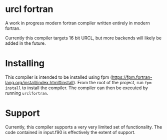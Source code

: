 # urcl fortran
A work in progress modern fortran compiler written entirely in modern fortran.

Currently this compiler targets 16 bit URCL, but more backends will likely be added in the future.

# Installing
This compiler is intended to be installed using fpm (https://fpm.fortran-lang.org/install/index.html#install). From the root of the project, run `fpm install` to install the compiler. The compiler can then be executed by running `urclfortran`.

# Support
Currently, this compiler supports a very very limited set of functionality. The code contained in input.f90 is effectively the extent of support.